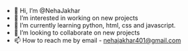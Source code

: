 - 👋 Hi, I’m @NehaJakhar
- 👀 I’m interested in working on new projects
- 🌱 I’m currently learning python, html, css and javascript.
- 💞️ I’m looking to collaborate on new projects
- 📫 How to reach me by email  - nehajakhar401@gmail.com

<!---
NehaJakhar/NehaJakhar is a ✨ special ✨ repository because its `README.md` (this file) appears on your GitHub profile.
You can click the Preview link to take a look at your changes.
--->
